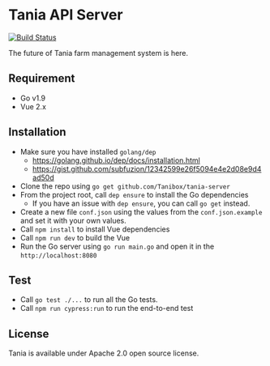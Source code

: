 # Tania API Server

[![Build
Status](https://travis-ci.com/Tanibox/tania-server.svg?token=rFvCvk3YAEKpm9H4axVv&branch=master)](https://travis-ci.com/Tanibox/tania-server)

The future of Tania farm management system is here. 

## Requirement
- Go v1.9 
- Vue 2.x

## Installation
- Make sure you have installed `golang/dep` 
    - https://golang.github.io/dep/docs/installation.html
    - https://gist.github.com/subfuzion/12342599e26f5094e4e2d08e9d4ad50d
- Clone the repo using `go get github.com/Tanibox/tania-server`
- From the project root, call `dep ensure` to install the Go dependencies
    - If you have an issue with `dep ensure`, you can call `go get` instead.
- Create a new file `conf.json` using the values from the `conf.json.example` and set it with your own values.
- Call `npm install` to install Vue dependencies
- Call `npm run dev` to build the Vue
- Run the Go server using `go run main.go` and open it in the `http://localhost:8080`

## Test
- Call `go test ./...` to run all the Go tests.
- Call `npm run cypress:run` to run the end-to-end test

## License

Tania is available under Apache 2.0 open source license.
